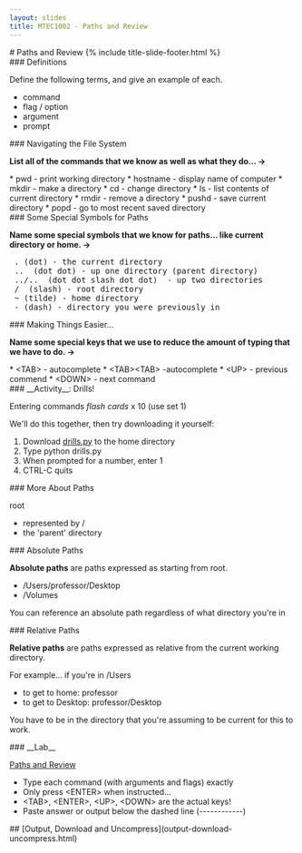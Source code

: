 ```yaml
---
layout: slides
title: MTEC1002 - Paths and Review
---
```


<section markdown="block" class="title-slide">
# Paths and Review
{% include title-slide-footer.html %}
</section>

<section markdown="block">
### Definitions

Define the following terms, and give an example of each.

* command
* flag / option
* argument
* prompt

</section>

<section markdown="block">
### Navigating the File System

__List all of the commands that we know as well as what they do... &rarr;__ 

<div class="incremental" markdown="block">
* pwd - print working directory
* hostname - display name of computer
* mkdir - make a directory 
* cd - change directory
* ls - list contents of current directory
* rmdir - remove a directory
* pushd - save current directory
* popd -  go to most recent saved directory
</div>

</section>

<section markdown="block">
### Some Special Symbols for Paths

__Name some special symbols that we know for paths... like current directory or home. &rarr;__

<div class="incremental" markdown="block">
<pre>
 . (dot) - the current directory
 ..  (dot dot) - up one directory (parent directory)
 ../..  (dot dot slash dot dot)  - up two directories
 /  (slash) - root directory
 ~ (tilde) - home directory
 - (dash) - directory you were previously in
</pre>
</div>
</section>

<section markdown="block">
### Making Things Easier...

__Name some special keys that we use to reduce the amount of typing that we have to do. &rarr;__

<div class="incremental" markdown="block">
* &lt;TAB&gt; - autocomplete
* &lt;TAB&gt;&lt;TAB&gt; -autocomplete
* &lt;UP&gt; - previous commend
* &lt;DOWN&gt; - next command
</div>
</section>

<section markdown="block">
### __Activity__: Drills!

Entering commands _flash cards_ x 10 (use set 1)

We'll do this together, then try downloading it yourself:

1. Download [drills.py](drills.py) to the home directory
2. Type python drills.py
3. When prompted for a number, enter 1
4. CTRL-C quits
</section>

<section markdown="block">
### More About Paths

root

* represented by /
* the 'parent' directory

</section>

<section markdown="block">
### Absolute Paths

__Absolute paths__ are paths expressed as starting from root.

* /Users/professor/Desktop
* /Volumes

You can reference an absolute path regardless of what directory you're in
</section>

<section markdown="block">
### Relative Paths

__Relative paths__ are paths expressed as relative from the current working directory.

For example... if you're in /Users

* to get to home: professor
* to get to Desktop: professor/Desktop

You have to be in the directory that you're assuming to be current for this to work.
</section>

<section markdown="block">
### __Lab__

[Paths and Review](paths-review.txt)

* Type each command (with arguments and flags) exactly
* Only press &lt;ENTER&gt; when instructed...
* &lt;TAB&gt;, &lt;ENTER&gt;, &lt;UP&gt;, &lt;DOWN&gt; are the actual keys!
* Paste answer or output below the dashed line (------------)

</section>

<section markdown="block">
## [Output, Download and Uncompress](output-download-uncompress.html)
</section>
